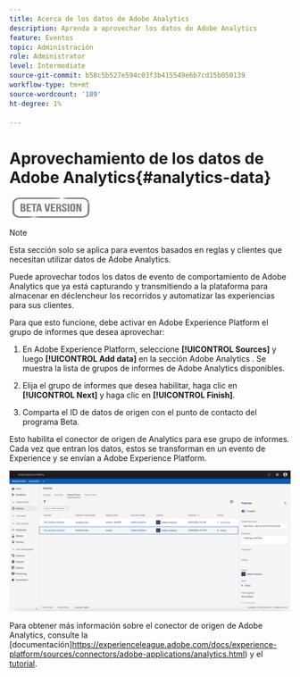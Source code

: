 ```yaml
---
title: Acerca de los datos de Adobe Analytics
description: Aprenda a aprovechar los datos de Adobe Analytics
feature: Eventos
topic: Administración
role: Administrator
level: Intermediate
source-git-commit: b58c5b527e594c03f3b415549e6b7cd15b050139
workflow-type: tm+mt
source-wordcount: '189'
ht-degree: 1%

---
```


# Aprovechamiento de los datos de Adobe Analytics{#analytics-data}

![](../assets/do-not-localize/badge.png)

>[!NOTE]
>
>Esta sección solo se aplica para eventos basados en reglas y clientes que necesitan utilizar datos de Adobe Analytics.

Puede aprovechar todos los datos de evento de comportamiento de Adobe Analytics que ya está capturando y transmitiendo a la plataforma para almacenar en déclencheur los recorridos y automatizar las experiencias para sus clientes.

Para que esto funcione, debe activar en Adobe Experience Platform el grupo de informes que desea aprovechar:

1. En Adobe Experience Platform, seleccione **[!UICONTROL Sources]** y luego **[!UICONTROL Add data]** en la sección Adobe Analytics . Se muestra la lista de grupos de informes de Adobe Analytics disponibles.

1. Elija el grupo de informes que desea habilitar, haga clic en **[!UICONTROL Next]** y haga clic en **[!UICONTROL Finish]**.

1. Comparta el ID de datos de origen con el punto de contacto del programa Beta.

Esto habilita el conector de origen de Analytics para ese grupo de informes. Cada vez que entran los datos, estos se transforman en un evento de Experience y se envían a Adobe Experience Platform.

![](../assets/jo-event9.png)

Para obtener más información sobre el conector de origen de Adobe Analytics, consulte la [documentación]https://experienceleague.adobe.com/docs/experience-platform/sources/connectors/adobe-applications/analytics.html) y el [tutorial](https://experienceleague.adobe.com/docs/experience-platform/sources/ui-tutorials/create/adobe-applications/analytics.html).
